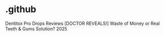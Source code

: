 # .github
Dentitox Pro Drops Reviews [DOCTOR REVEALS!] Waste of Money or Real Teeth &amp; Gums Solution? 2025
